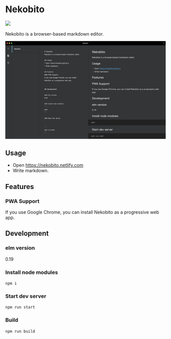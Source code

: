 # Nekobito
![](https://github.com/gaaamii/nekobito/workflows/Run%20Tests/badge.svg)

Nekobito is a browser-based markdown editor.

![screenshot of Nekobito](nekobito_screen.png)

## Usage
* Open https://nekobito.netlify.com
* Write markdown.

## Features
### PWA Support
If you use Google Chrome, you can install Nekobito as a progressive web app.

## Development

### elm version
0.19

### Install node modules
```
npm i
```

### Start dev server


```
npm run start
```

### Build
```
npm run build
```
